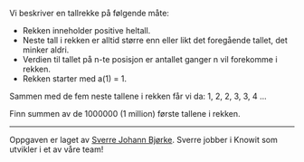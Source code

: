 Vi beskriver en tallrekke på følgende måte: 
- Rekken inneholder positive heltall.
- Neste tall i rekken er alltid større enn eller likt det foregående tallet, det minker aldri.
- Verdien til tallet på n-te posisjon er antallet ganger n vil forekomme i rekken.
- Rekken starter med a(1) = 1.

Sammen med de fem neste tallene i rekken får vi da: 1, 2, 2, 3, 3, 4 ...

Finn summen av de 1000000 (1 million) første tallene i rekken.

---
Oppgaven er laget av [Sverre Johann Bjørke](https://twitter.com/sverrejohann). Sverre jobber i Knowit som utvikler i et av våre team!